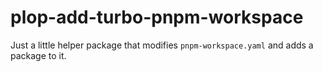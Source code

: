 # plop-add-turbo-pnpm-workspace

Just a little helper package that modifies `pnpm-workspace.yaml` and adds a package to it.

